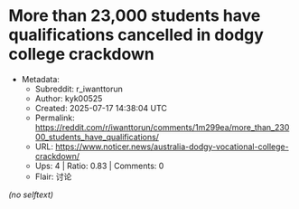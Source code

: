 # More than 23,000 students have qualifications cancelled in dodgy college crackdown

- Metadata:
  - Subreddit: r_iwanttorun
  - Author: kyk00525
  - Created: 2025-07-17 14:38:04 UTC
  - Permalink: https://reddit.com/r/iwanttorun/comments/1m299ea/more_than_23000_students_have_qualifications/
  - URL: https://www.noticer.news/australia-dodgy-vocational-college-crackdown/
  - Ups: 4 | Ratio: 0.83 | Comments: 0
  - Flair: 讨论

_(no selftext)_
